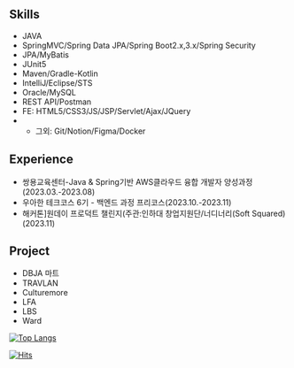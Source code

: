 ## Skills
* JAVA
* SpringMVC/Spring Data JPA/Spring Boot2.x,3.x/Spring Security
* JPA/MyBatis
* JUnit5
* Maven/Gradle-Kotlin
* IntelliJ/Eclipse/STS
* Oracle/MySQL
* REST API/Postman
* FE: HTML5/CSS3/JS/JSP/Servlet/Ajax/JQuery
* * 그외: Git/Notion/Figma/Docker

## Experience
* 쌍용교육센터-Java & Spring기반 AWS클라우드 융합 개발자 양성과정(2023.03.-2023.08)
* 우아한 테크코스 6기 - 백엔드 과정 프리코스(2023.10.-2023.11)
* 해커톤]원데이 프로덕트 챌린지(주관:인하대 창업지원단/너디너리(Soft Squared)(2023.11)

## Project
* DBJA 마트
* TRAVLAN
* Culturemore
* LFA
* LBS
* Ward

<!--
[![Solved.ac
프로필](http://mazassumnida.wtf/api/generate_badge?boj={s0nnyday})](https://solved.ac/{s0nnyday})
-->
[![Top Langs](https://github-readme-stats.vercel.app/api/top-langs/?username=s0nnyday&layout=compact)](https://github.com/s0nnyday/github-readme-stats)

[![Hits](https://hits.seeyoufarm.com/api/count/incr/badge.svg?url=https%3A%2F%2Fgithub.com%2Fs0nnyday&count_bg=%2379C83D&title_bg=%23555555&icon=&icon_color=%23E7E7E7&title=hits&edge_flat=false)](https://hits.seeyoufarm.com)
